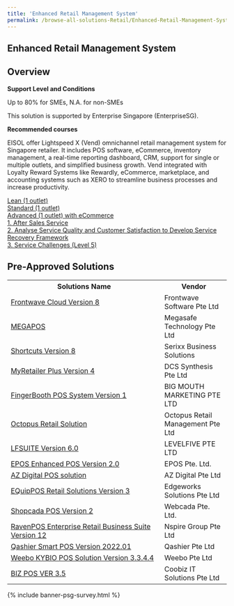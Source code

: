 ```yaml
---
title: 'Enhanced Retail Management System'
permalink: /browse-all-solutions-Retail/Enhanced-Retail-Management-System
---
```


## Enhanced Retail Management System
## Overview

**Support Level and Conditions**

Up to 80% for SMEs, N.A. for non-SMEs

This solution is supported by Enterprise Singapore (EnterpriseSG).

**Recommended courses**

EISOL offer Lightspeed X (Vend) omnichannel retail management system for Singapore retailer. It includes POS software, eCommerce, inventory management, a real-time reporting dashboard, CRM, support for single or multiple outlets, and simplified business growth. Vend integrated with Loyalty Reward Systems like Rewardly, eCommerce, marketplace, and accounting systems such as XERO to streamline business processes and increase productivity.

<a href='https://www.gobusiness.gov.sg/images/psg/Eisol_Desensitised_Annex_3_Part_1.pdf'  target='_blank' rel='noopener'>Lean (1 outlet)</a><br>
<a href='https://www.gobusiness.gov.sg/images/psg/Eisol_Desensitised_Annex_3_Part_2.pdf'  target='_blank' rel='noopener'>Standard (1 outlet)</a><br>
<a href='https://www.gobusiness.gov.sg/images/psg/Eisol_Desensitised_Annex_3_Part_3.pdf'  target='_blank' rel='noopener'>Advanced (1 outlet) with eCommerce</a><br>
<a href='https://sfec.enterprisejobskills.gov.sg/Course_Internet/CourseDetail/?CoursesReferenceNumber=TGS-2017501169'  target='_blank' rel='noopener'>1. After Sales Service</a><br>
<a href='https://sfec.enterprisejobskills.gov.sg/Course_Internet/CourseDetail/?CoursesReferenceNumber=TGS-2019503847'  target='_blank' rel='noopener'>2. Analyse Service Quality and Customer Satisfaction to Develop Service Recovery Framework</a><br>
<a href='https://sfec.enterprisejobskills.gov.sg/Course_Internet/CourseDetail/?CoursesReferenceNumber=TGS-2021005081'  target='_blank' rel='noopener'>3. Service Challenges (Level 5)</a><br>

## Pre-Approved Solutions

<table>
<tr>
<th style='width: auto;'><b>Solutions Name</b></th>
<th style='width: 30%;'><b>Vendor</b></th>
</tr>
<tr>
<td><a href='/productivity-solutions-grant/solutionrepo/solution1176' target='_blank'>Frontwave Cloud Version 8</a><br></td>
<td>Frontwave Software Pte Ltd</td>
</tr>
<tr>
<td><a href='/productivity-solutions-grant/solutionrepo/solution1183' target='_blank'>MEGAPOS </a><br></td>
<td>Megasafe Technology Pte Ltd</td>
</tr>
<tr>
<td><a href='/productivity-solutions-grant/solutionrepo/solution1188' target='_blank'>Shortcuts Version 8</a><br></td>
<td>Serixx Business Solutions</td>
</tr>
<tr>
<td><a href='/productivity-solutions-grant/solutionrepo/solution1264' target='_blank'>MyRetailer Plus Version 4</a><br></td>
<td>DCS Synthesis Pte Ltd</td>
</tr>
<tr>
<td><a href='/productivity-solutions-grant/solutionrepo/solution1351' target='_blank'>FingerBooth POS System Version 1 </a><br></td>
<td>BIG MOUTH MARKETING PTE LTD</td>
</tr>
<tr>
<td><a href='/productivity-solutions-grant/solutionrepo/solution1448' target='_blank'>Octopus Retail Solution</a><br></td>
<td>Octopus Retail Management Pte Ltd</td>
</tr>
<tr>
<td><a href='/productivity-solutions-grant/solutionrepo/solution1879' target='_blank'>LFSUITE Version 6.0</a><br></td>
<td>LEVELFIVE PTE LTD</td>
</tr>
<tr>
<td><a href='/productivity-solutions-grant/solutionrepo/solution2757' target='_blank'>EPOS Enhanced POS Version 2.0</a><br></td>
<td>EPOS Pte. Ltd.</td>
</tr>
<tr>
<td><a href='/productivity-solutions-grant/solutionrepo/solution2909' target='_blank'>AZ Digital POS solution</a><br></td>
<td>AZ Digital Pte Ltd</td>
</tr>
<tr>
<td><a href='/productivity-solutions-grant/solutionrepo/solution2919' target='_blank'>EQuipPOS Retail Solutions Version 3</a><br></td>
<td>Edgeworks Solutions Pte Ltd</td>
</tr>
<tr>
<td><a href='/productivity-solutions-grant/solutionrepo/solution3009' target='_blank'>Shopcada POS Version 2</a><br></td>
<td>Webcada Pte. Ltd.</td>
</tr>
<tr>
<td><a href='/productivity-solutions-grant/solutionrepo/solution3100' target='_blank'>RavenPOS Enterprise Retail Business Suite Version 12</a><br></td>
<td>Nspire Group Pte Ltd</td>
</tr>
<tr>
<td><a href='/productivity-solutions-grant/solutionrepo/solution3177' target='_blank'>Qashier Smart POS Version 2022.01</a><br></td>
<td>Qashier Pte Ltd</td>
</tr>
<tr>
<td><a href='/productivity-solutions-grant/solutionrepo/solution3236' target='_blank'>Weebo KYBIO POS Solution Version 3.3.4.4</a><br></td>
<td>Weebo Pte Ltd</td>
</tr>
<tr>
<td><a href='/productivity-solutions-grant/solutionrepo/solution3302' target='_blank'>BIZ POS VER 3.5</a><br></td>
<td>Coobiz IT Solutions Pte Ltd</td>
</tr>
</table>

{% include banner-psg-survey.html %}
